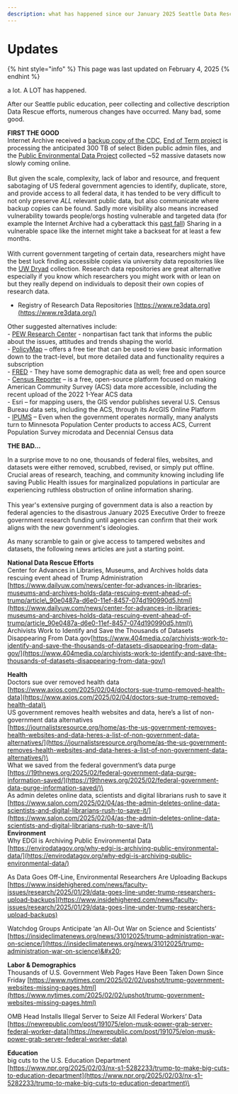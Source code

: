 ```yaml
---
description: what has happened since our January 2025 Seattle Data Rescues?
---
```


# Updates

{% hint style="info" %}
This page was last updated on February 4, 2025
{% endhint %}

a lot. A LOT has happened.

After our Seattle public education, peer collecting and collective description Data Rescue efforts, numerous changes have occurred. Many bad, some good.

**FIRST THE GOOD**\
Internet Archive received a [backup copy of the CDC](https://archive.org/details/20250128-cdc-datasets), [End of Term project](https://eotarchive.org/data/) is processing the anticipated 300 TB of select Biden public admin files, and the [Public Environmental Data Project](https://screening-tools.com/) collected \~52 massive datasets now slowly coming online.\
\
But given the scale, complexity, lack of labor and resource, and frequent sabotaging of US federal government agencies to identify, duplicate, store, and provide access to all federal data, it has tended to be very difficult to not only preserve _ALL_ relevant public data, but also communicate where backup copies can be found. Sadly more visibility also means increased vulnerability towards people/orgs hosting vulnerable and targeted data (for example the Internet Archive had a cyberattack this [past fall](https://www.google.com/url?sa=t\&source=web\&rct=j\&opi=89978449\&url=https://www.npr.org/2024/10/20/nx-s1-5159000/internet-archive-hack-leak-wayback-machine\&ved=2ahUKEwjZ8pf_26iLAxUYDTQIHac9LesQFnoECBMQAQ\&usg=AOvVaw1joDTA8qzmXhCcmaF1BHor)) Sharing in a vulnerable space like the internet might take a backseat for at least a few months.\
\
With current government targeting of certain data, researchers might have the best luck finding accessible copies via university data repositories like the [UW Dryad](https://datadryad.org/search?f%5Bdryad_author_affiliation_name_sm%5D%5B%5D=University+of+Washington\&q=washington) collection. Research data repositories are great alternative especially if you know which researchers you might work with or lean on but they really depend on individuals to deposit their own copies of research data.

* Registry of Research Data Repositories [https://www.re3data.org](https://www.re3data.org/)

Other suggested alternatives include:\
\- [PEW Research Center](https://www.pewresearch.org/datasets/) - nonpartisan fact tank that informs the public about the issues, attitudes and trends shaping the world.\
\- [PolicyMap](https://www.policymap.com/) – offers a free tier that can be used to view basic information down to the tract-level, but more detailed data and functionality requires a subscription\
\- [FRED](https://fred.stlouisfed.org/) - They have some demographic data as well; free and open source \
\- [Census Reporter](https://censusreporter.org/) – is a free, open-source platform focused on making American Community Survey (ACS) data more accessible, including the recent upload of the 2022 1-Year ACS data \
\- Esri – for mapping users, the GIS vendor publishes several U.S. Census Bureau data sets, including the ACS, through its ArcGIS Online Platform \
\- [IPUMS](https://www.ipums.org/) – Even when the government operates normally, many analysts turn to Minnesota Population Center products to access ACS, Current Population Survey microdata and Decennial Census data&#x20;

**THE BAD...**

In a surprise move to no one, thousands of federal files, websites, and datasets were either removed, scrubbed, revised, or simply put offline. Crucial areas of research, teaching, and community knowing including life saving Public Health issues for marginalized populations in particular are experiencing ruthless obstruction of online information sharing. \
\
This year's extensive purging of government data is also a reaction by federal agencies to the disastrous January 2025 Executive Order to freeze government research funding until agencies can confirm that their work aligns with the new government's ideologies.

As many scramble to gain or give access to tampered websites and datasets, the following news articles are just a starting point.

**National Data Rescue Efforts**\
Center for Advances in Libraries, Museums, and Archives holds data rescuing event ahead of Trump Administration [https://www.dailyuw.com/news/center-for-advances-in-libraries-museums-and-archives-holds-data-rescuing-event-ahead-of-trump/article\_90e0487a-d6e0-11ef-8457-074d190990d5.html](https://www.dailyuw.com/news/center-for-advances-in-libraries-museums-and-archives-holds-data-rescuing-event-ahead-of-trump/article_90e0487a-d6e0-11ef-8457-074d190990d5.html)\
\
Archivists Work to Identify and Save the Thousands of Datasets Disappearing From Data.gov[https://www.404media.co/archivists-work-to-identify-and-save-the-thousands-of-datasets-disappearing-from-data-gov/](https://www.404media.co/archivists-work-to-identify-and-save-the-thousands-of-datasets-disappearing-from-data-gov/)

**Health**\
Doctors sue over removed health data\
[https://www.axios.com/2025/02/04/doctors-sue-trump-removed-health-data](https://www.axios.com/2025/02/04/doctors-sue-trump-removed-health-data)\
\
US government removes health websites and data, here’s a list of non-government data alternatives\
[https://journalistsresource.org/home/as-the-us-government-removes-health-websites-and-data-heres-a-list-of-non-government-data-alternatives/](https://journalistsresource.org/home/as-the-us-government-removes-health-websites-and-data-heres-a-list-of-non-government-data-alternatives/)\
\
What we saved from the federal government’s data purge\
[https://19thnews.org/2025/02/federal-government-data-purge-information-saved/](https://19thnews.org/2025/02/federal-government-data-purge-information-saved/)\
\
As admin deletes online data, scientists and digital librarians rush to save it [https://www.salon.com/2025/02/04/as-the-admin-deletes-online-data-scientists-and-digital-librarians-rush-to-save-it/](https://www.salon.com/2025/02/04/as-the-admin-deletes-online-data-scientists-and-digital-librarians-rush-to-save-it/)\
\
**Environment**\
Why EDGI is Archiving Public Environmental Data [https://envirodatagov.org/why-edgi-is-archiving-public-environmental-data/](https://envirodatagov.org/why-edgi-is-archiving-public-environmental-data/)

As Data Goes Off-Line, Environmental Researchers Are Uploading Backups [https://www.insidehighered.com/news/faculty-issues/research/2025/01/29/data-goes-line-under-trump-researchers-upload-backups](https://www.insidehighered.com/news/faculty-issues/research/2025/01/29/data-goes-line-under-trump-researchers-upload-backups)

Watchdog Groups Anticipate ‘an All-Out War on Science and Scientists’ [https://insideclimatenews.org/news/31012025/trump-administration-war-on-science/](https://insideclimatenews.org/news/31012025/trump-administration-war-on-science)&#x20;

**Labor & Demographics**\
Thousands of U.S. Government Web Pages Have Been Taken Down Since Friday [https://www.nytimes.com/2025/02/02/upshot/trump-government-websites-missing-pages.html](https://www.nytimes.com/2025/02/02/upshot/trump-government-websites-missing-pages.html)

OMB Head Installs Illegal Server to Seize All Federal Workers’ Data [https://newrepublic.com/post/191075/elon-musk-power-grab-server-federal-worker-data](https://newrepublic.com/post/191075/elon-musk-power-grab-server-federal-worker-data)

**Education**\
big cuts to the U.S. Education Department [https://www.npr.org/2025/02/03/nx-s1-5282233/trump-to-make-big-cuts-to-education-department](https://www.npr.org/2025/02/03/nx-s1-5282233/trump-to-make-big-cuts-to-education-department)\
